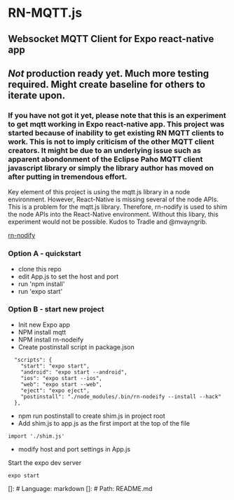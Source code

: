 # RN-MQTT.js

## Websocket MQTT Client for Expo react-native app

## **_Not_** production ready yet. Much more testing required. Might create baseline for others to iterate upon.

### If you have not got it yet, please note that this is an experiment to get mqtt working in Expo react-native app. This project was started because of inability to get existing RN MQTT clients to work. This is not to imply criticism of the other MQTT client creators. It might be due to an underlying issue such as apparent abondonment of the Eclipse Paho MQTT client javascript library or simply the library author has moved on after putting in tremendous effort.

Key element of this project is using the mqtt.js library in a node environment. However, React-Native is missing several of the node APIs. This is a problem for the mqtt.js library. Therefore, rn-nodify is used to shim the node APIs into the React-Native environment. Without this libary, this experiment would not be possible. Kudos to Tradle and @mvayngrib.

[rn-nodify](https://github.com/tradle/rn-nodeify)

### Option A - quickstart

- clone this repo
- edit App.js to set the host and port
- run 'npm install'
- run 'expo start'

### Option B - start new project

- Init new Expo app
- NPM install mqtt
- NPM install rn-nodeify
- Create postinstall script in package.json

```
  "scripts": {
    "start": "expo start",
    "android": "expo start --android",
    "ios": "expo start --ios",
    "web": "expo start --web",
    "eject": "expo eject",
    "postinstall": "./node_modules/.bin/rn-nodeify --install --hack"
  },
```

- npm run postinstall to create shim.js in project root
- Add shim.js to app.js as the first import at the top of the file

```
import './shim.js'
```

- modify host and port settings in App.js

Start the expo dev server

```
expo start
```

[]: # Language: markdown
[]: # Path: README.md
